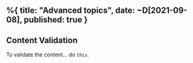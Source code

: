 %{
    title: "Advanced topics",
    date: ~D[2021-09-08],
    published: true
}
---

## Content Validation

To validate the content... do `this`.
